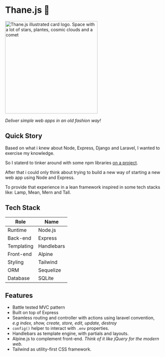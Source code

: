 # Thane.js 🌌

<img
  width='300'
  src='https://github.com/user-attachments/assets/bdec84cc-8d7a-4e99-97cf-65640077639e'
  alt='Thane.js illustrated card logo. Space with a lot of stars, plantes, cosmic clouds and a comet'>

*Deliver simple web apps in an old fashion way!*

## Quick Story

Based on what i knew about Node, Express, Django and Laravel, I wanted to exercise my knowledge.

So I staterd to tinker around with some npm libraries [on a project](https://github.com/barcellos-pedro/poc-express-handlebars).

After that i could only think about trying to build a new way of starting a new web app using Node and Express.

To provide that experience in a lean framework inspired in some tech stacks like: Lamp, Mean, Mern and Tall.

## Tech Stack

|    Role     |     Name    |
| ----------- | ----------- |
| Runtime     |   Node.js   |
| Back-end    |   Express   |
| Templating  |  Handlebars |
| Front-end   |    Alpine   |
| Styling     |   Tailwind  |
| ORM         |   Sequelize |
| Database    |    SQLite   |

## Features

- Battle tested MVC pattern
- Built on top of Express
- Seamless routing and controller with actions using laravel convention, *e.g index, show, create, store, edit, update, destroy*
- ``config()`` helper to interact with ``.env`` properties.
- Handlebars as template engine, with partials and layouts.
- Alpine.js to complement front-end. *Think of it like jQuery for the modern web.*
- Tailwind as utility-first CSS framework.
